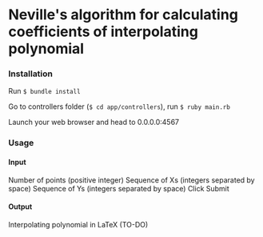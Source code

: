Neville's algorithm for calculating coefficients of interpolating polynomial
==============

### Installation
Run
`$ bundle install`

Go to controllers folder (`$ cd app/controllers`), run `$ ruby main.rb`

Launch your web browser and head to 0.0.0.0:4567

### Usage
#### Input
Number of points (positive integer)
Sequence of Xs (integers separated by space)
Sequence of Ys (integers separated by space)
Click Submit

#### Output
Interpolating polynomial in LaTeX (TO-DO)

